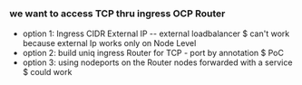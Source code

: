 # 

### we want to access TCP thru ingress OCP Router
 - option 1: Ingress CIDR External IP -- external loadbalancer
    $ can't work because external Ip works only on Node Level
 - option 2: build uniq ingress Router for TCP - port by annotation
    $ PoC
 - option 3: using nodeports on the Router nodes forwarded with a service
    $ could work
